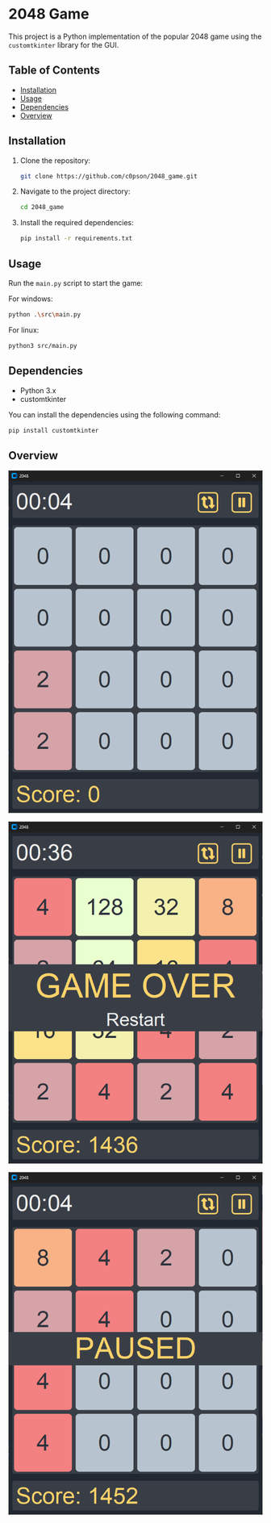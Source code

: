 # 2048 Game

This project is a Python implementation of the popular 2048 game using the `customtkinter` library for the GUI.

## Table of Contents

- [Installation](#installation)
- [Usage](#usage)
- [Dependencies](#dependencies)
- [Overview](#overview)

## Installation

1. Clone the repository:
   ```bash
   git clone https://github.com/c0pson/2048_game.git

2. Navigate to the project directory:
    ```bash
    cd 2048_game
    ```

3. Install the required dependencies:
    ```bash
    pip install -r requirements.txt
    ```

## Usage

Run the `main.py` script to start the game:

For windows:
```bash
python .\src\main.py
```
For linux:
```bash
python3 src/main.py
```

## Dependencies

- Python 3.x
- customtkinter

You can install the dependencies using the following command:

```bash
pip install customtkinter
```

## Overview

![Game Screenshot](img\image.png?raw=true "Start of the game")

![Game Screenshot](img\image2.png?raw=true "Game over")

![Game Screenshot](img\image3.png?raw=true "Paused game")
